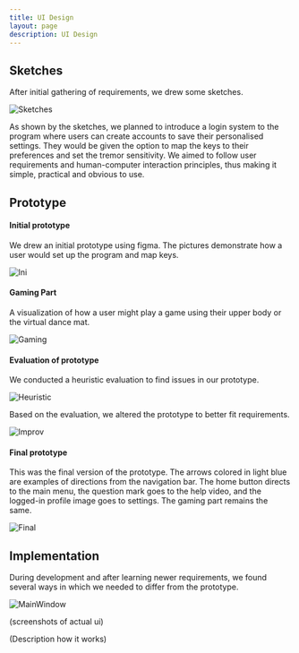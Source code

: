 ```yaml
---
title: UI Design
layout: page
description: UI Design
---
```


## Sketches
  
After initial gathering of requirements, we drew some sketches.
  
![Sketches](../images/sketches.png)
  
As shown by the sketches, we planned to introduce a login system to the program where users can create accounts to save their personalised settings. They would be given the option to map the keys to their preferences and set the tremor sensitivity. We aimed to follow user requirements and human-computer interaction principles, thus making it simple, practical and obvious to use.
  
## Prototype
  
#### Initial prototype
  
We drew an initial prototype using figma. The pictures demonstrate how a user would set up the program and map keys.
  
![Ini](../images/initial_prototype.png)

#### Gaming Part
  
A visualization of how a user might play a game using their upper body or the virtual dance mat.
  
![Gaming](../images/proto_gaming.png)
  
#### Evaluation of prototype
  
We conducted a heuristic evaluation to find issues in our prototype.
  
![Heuristic](../images/heuristic.png)
  
Based on the evaluation, we altered the prototype to better fit requirements.
  
![Improv](../images/improv.png)
  
#### Final prototype
  
This was the final version of the prototype. The arrows colored in light blue are examples of directions from the navigation bar. The home button directs to the main menu, the question mark goes to the help video, and the logged-in profile image goes to settings. The gaming part remains the same.
  
![Final](../images/final_prototype.png)

  
## Implementation

During development and after learning newer requirements, we found several ways in which we needed to differ from the prototype.

![MainWindow](../images/ui_main_window.png)

(screenshots of actual ui)

(Description how it works)